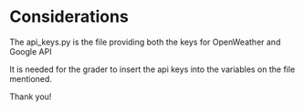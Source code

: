 # Considerations
The api_keys.py is the file providing both the keys for OpenWeather and Google API

It is needed for the grader to insert the api keys into the variables on the file mentioned.

Thank you!
